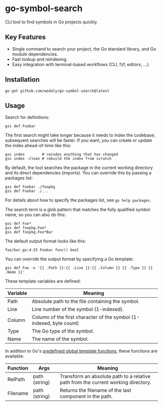 go-symbol-search
================

CLI tool to find symbols in Go projects quickly.

Key Features
------------

-	Single command to search your project, the Go standard library, and Go module dependencies.
-	Fast lookup and reindexing.
-	Easy integration with terminal-based workflows (CLI, fzf, editors, ...).

Installation
------------

```
go get github.com/wedaly/go-symbol-search@latest
```

Usage
-----

Search for definitions:

```
gss def Foobar
```

The first search might take longer because it needs to index the codebase; subsequent searches will be faster. If you want, you can create or update the index ahead-of-time like this:

```
gss index        # reindex anything that has changed
gss index -clean # rebuild the index from scratch
```

By default, the tool searches the package in the current working directory and its direct dependencies (imports). You can override this by passing a packages list:
```
gss def Foobar ./foopkg
gss def Foobar ./...
```
For details about how to specify the packages list, see `go help packages`.

The search term is a glob pattern that matches the fully qualified symbol name, so you can also do this:

```
gss def Foo*
gss def foopkg.Foo*
gss def foopkg.Foo*Bar
```

The default output format looks like this:

```
foo/bar.go:4:25 Foobar func() bool
```

You can override the output format by specifying a Go template:

```
gss def Foo -o '{{ .Path }}:{{ .Line }}:{{ .Column }} {{ .Type }} {{ .Name }}'
```

These template variables are defined:

| Variable | Meaning                                                             |
|----------|---------------------------------------------------------------------|
| Path     | Absolute path to the file containing the symbol.                    |
| Line     | Line number of the symbol (1-indexed).                              |
| Column   | Column of the first character of the symbol (1-indexed, byte count) |
| Type     | The Go type of the symbol.                                          |
| Name     | The name of the symbol.                                             |

In addition to Go's [predefined global template functions](https://pkg.go.dev/text/template#hdr-Functions), these functions are available:

| Function | Args          | Meaning                                                                           |
|----------|---------------|-----------------------------------------------------------------------------------|
| RelPath  | path (string) | Transform an absolute path to a relative path from the current working directory. |
| Filename | path (string) | Returns the filename of the last component in the path.                           |

